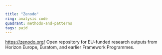 ```yaml
---

title: "Zenodo"
ring: analysis code
quadrant: methods-and-patterns
tags: paid
---
```

https://zenodo.org/
Open repository for EU-funded research outputs from Horizon Europe, Euratom, and earlier Framework Programmes.
